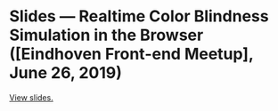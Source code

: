 # Slides — Realtime Color Blindness Simulation in the Browser ([Eindhoven Front-end Meetup], June 26, 2019)

[View slides.](https://koenkivits.github.io/slides/20190625-isaac)
